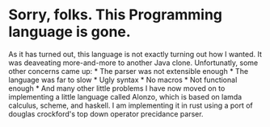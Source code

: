 # Sorry, folks. This Programming language is gone.
As it has turned out, this language is not exactly turning out how I wanted. It was deaveating more-and-more to another Java clone. Unfortunatly, some other concerns came up:
    * The parser was not extensible enough
    * The language was far to slow
    * Ugly syntax
    * No macros
    * Not functional enough
    * And many other little problems
I have now moved on to implementing a little language called Alonzo, which is based on lamda calculus, scheme, and haskell. I am implementing it in rust using a port of douglas crockford's top down operator precidance parser.
